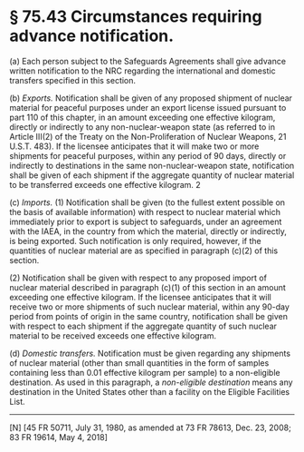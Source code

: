 # § 75.43   Circumstances requiring advance notification.

(a) Each person subject to the Safeguards Agreements shall give advance written notification to the NRC regarding the international and domestic transfers specified in this section.


(b) *Exports.* Notification shall be given of any proposed shipment of nuclear material for peaceful purposes under an export license issued pursuant to part 110 of this chapter, in an amount exceeding one effective kilogram, directly or indirectly to any non-nuclear-weapon state (as referred to in Article III(2) of the Treaty on the Non-Proliferation of Nuclear Weapons, 21 U.S.T. 483). If the licensee anticipates that it will make two or more shipments for peaceful purposes, within any period of 90 days, directly or indirectly to destinations in the same non-nuclear-weapon state, notification shall be given of each shipment if the aggregate quantity of nuclear material to be transferred exceeds one effective kilogram. 
2

(c) *Imports.* (1) Notification shall be given (to the fullest extent possible on the basis of available information) with respect to nuclear material which immediately prior to export is subject to safeguards, under an agreement with the IAEA, in the country from which the material, directly or indirectly, is being exported. Such notification is only required, however, if the quantities of nuclear material are as specified in paragraph (c)(2) of this section.


(2) Notification shall be given with respect to any proposed import of nuclear material described in paragraph (c)(1) of this section in an amount exceeding one effective kilogram. If the licensee anticipates that it will receive two or more shipments of such nuclear material, within any 90-day period from points of origin in the same country, notification shall be given with respect to each shipment if the aggregate quantity of such nuclear material to be received exceeds one effective kilogram.


(d) *Domestic transfers.* Notification must be given regarding any shipments of nuclear material (other than small quantities in the form of samples containing less than 0.01 effective kilogram per sample) to a non-eligible destination. As used in this paragraph, a *non-eligible destination* means any destination in the United States other than a facility on the Eligible Facilities List.



---

[N] [45 FR 50711, July 31, 1980, as amended at 73 FR 78613, Dec. 23, 2008; 83 FR 19614, May 4, 2018]




